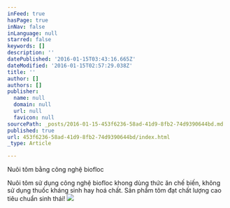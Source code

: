 ```yaml
---
inFeed: true
hasPage: true
inNav: false
inLanguage: null
starred: false
keywords: []
description: ''
datePublished: '2016-01-15T03:43:16.665Z'
dateModified: '2016-01-15T02:57:29.038Z'
title: ''
author: []
authors: []
publisher:
  name: null
  domain: null
  url: null
  favicon: null
sourcePath: _posts/2016-01-15-453f6236-58ad-41d9-8fb2-74d9390644bd.md
published: true
url: 453f6236-58ad-41d9-8fb2-74d9390644bd/index.html
_type: Article

---
```

Nuôi tôm bằng công nghệ biofloc

Nuôi tôm sử dụng công nghệ biofloc khong dùng thức ăn chế biến, không sử dụng thuốc kháng sinh hay hoá chất. Sản phẩm tôm đạt chất lượng cao tiêu chuẩn sinh thái!
![](https://the-grid-user-content.s3-us-west-2.amazonaws.com/9292a003-cd07-4431-af6d-4a26d6ed028d.jpg)